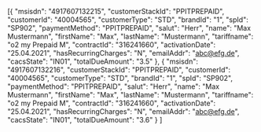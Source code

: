 [{
    "msisdn": "4917607132215",
    "customerStackId": "PPITPREPAID",
    "customerId": "40004565",
    "customerType": "STD",
    "brandId": "1",
    "spId": "SP902",
    "paymentMethod": "PPITPREPAID",
    "salut": "Herr",
    "name": "Max Mustermann",
    "firstName": "Max",
    "lastName": "Mustermann",
    "tariffname": "o2 my Prepaid M",
    "contractId": "316241660",
    "activationDate": "25.04.2021",
    "hasRecurringCharges": "N",
    "emailAddr": "abc@efg.de",
    "cacsState": "IN01",
    "totalDueAmount": "3.5"
},
{
    "msisdn": "4917607132216",
    "customerStackId": "PPITPREPAID",
    "customerId": "40004565",
    "customerType": "STD",
    "brandId": "1",
    "spId": "SP902",
    "paymentMethod": "PPITPREPAID",
    "salut": "Herr",
    "name": "Max Mustermann",
    "firstName": "Max",
    "lastName": "Mustermann",
    "tariffname": "o2 my Prepaid M",
    "contractId": "316241660",
    "activationDate": "25.04.2021",
    "hasRecurringCharges": "N",
    "emailAddr": "abc@efg.de",
    "cacsState": "IN01",
    "totalDueAmount": "3.6"
}
]
